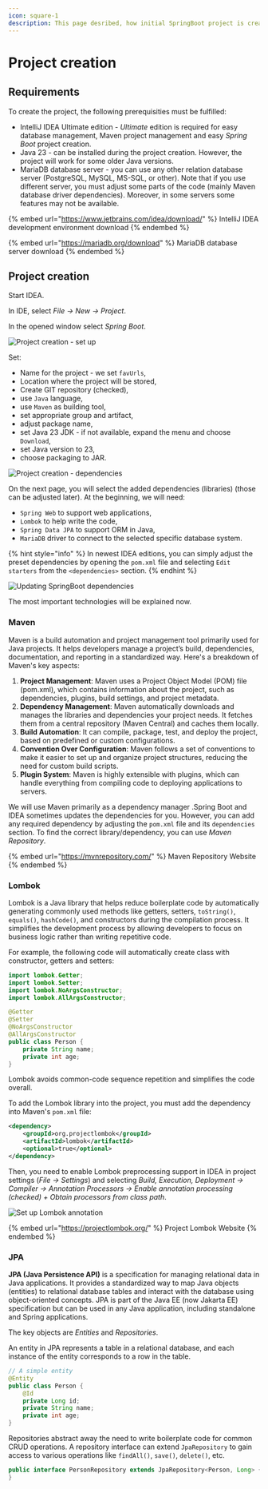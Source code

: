 ```yaml
---
icon: square-1
description: This page desribed, how initial SpringBoot project is created and configured.
---
```


# Project creation

## **Requirements**

To create the project, the following prerequisities must be fulfilled:

* IntelliJ IDEA Ultimate edition - _Ultimate_ edition is required for easy database management, Maven project management and easy _Spring Boot_ project creation.
* Java 23 - can be installed during the project creation. However, the project will work for some older Java versions.
* MariaDB database server - you can use any other relation database server (PostgreSQL, MySQL, MS-SQL, or other). Note that if you use different server, you must adjust some parts of the code (mainly Maven database driver dependencies). Moreover, in some servers some features may not be available.

{% embed url="https://www.jetbrains.com/idea/download/" %}
IntelliJ IDEA development environment download
{% endembed %}

{% embed url="https://mariadb.org/download" %}
MariaDB database server download
{% endembed %}

## Project creation

Start IDEA.

In IDE, select _File -> New -> Project_.

In the opened window select _Spring Boot_.

![Project creation - set up](imgs/project.png)

Set:

* Name for the project - we set `favUrls`,
* Location where the project will be stored,
* Create GIT repository (checked),
* use `Java` language,
* use `Maven` as building tool,
* set appropriate group and artifact,
* adjust package name,
* set Java 23 JDK - if not available, expand the menu and choose `Download`,
* set Java version to 23,
* choose packaging to JAR.

![Project creation - dependencies](imgs/dependencies.png)

On the next page, you will select the added dependencies (libraries) (those can be adjusted later). At the beginning, we will need:

* `Spring Web` to support web applications,
* `Lombok` to help write the code,
* `Spring Data JPA` to support ORM in Java,
* `MariaDB` driver to connect to the selected specific database system.

{% hint style="info" %}
In newest IDEA editions, you can simply adjust the preset dependencies by opening the `pom.xml` file and selecting `Edit starters` from the `<dependencies>` section.
{% endhint %}

![Updating SpringBoot dependencies](imgs/add-starters.png)

The most important technologies will be explained now.

### Maven

Maven is a build automation and project management tool primarily used for Java projects. It helps developers manage a project’s build, dependencies, documentation, and reporting in a standardized way. Here's a breakdown of Maven's key aspects:

1. **Project Management**: Maven uses a Project Object Model (POM) file (pom.xml), which contains information about the project, such as dependencies, plugins, build settings, and project metadata.
2. **Dependency Management**: Maven automatically downloads and manages the libraries and dependencies your project needs. It fetches them from a central repository (Maven Central) and caches them locally.
3. **Build Automation**: It can compile, package, test, and deploy the project, based on predefined or custom configurations.
4. **Convention Over Configuration**: Maven follows a set of conventions to make it easier to set up and organize project structures, reducing the need for custom build scripts.
5. **Plugin System**: Maven is highly extensible with plugins, which can handle everything from compiling code to deploying applications to servers.

We will use Maven primarily as a dependency manager .Spring Boot and IDEA sometimes updates the dependencies for you. However, you can add any required dependency by adjusting the `pom.xml` file and its `dependencies` section. To find the correct library/dependency, you can use _Maven Repository_.

{% embed url="https://mvnrepository.com/" %}
Maven Repository Website
{% endembed %}

### Lombok

Lombok is a Java library that helps reduce boilerplate code by automatically generating commonly used methods like getters, setters, `toString()`, `equals()`, `hashCode()`, and constructors during the compilation process. It simplifies the development process by allowing developers to focus on business logic rather than writing repetitive code.

For example, the following code will automatically create class with constructor, getters and setters:

```java
import lombok.Getter;
import lombok.Setter;
import lombok.NoArgsConstructor;
import lombok.AllArgsConstructor;

@Getter
@Setter
@NoArgsConstructor
@AllArgsConstructor
public class Person {
    private String name;
    private int age;
}

```

Lombok avoids common-code sequence repetition and simplifies the code overall.

To add the Lombok library into the project, you must add the dependency into Maven's `pom.xml` file:

```xml
<dependency>
    <groupId>org.projectlombok</groupId>
    <artifactId>lombok</artifactId>
    <optional>true</optional>
</dependency>
```

Then, you need to enable Lombok preprocessing support in IDEA in project settings (_File -> Settings_) and selecting _Build, Execution, Deployment -> Compiler -> Annotation Processors -> Enable annotation processing (checked) + Obtain processors from class path_.

![Set up Lombok annotation](imgs/lombok.png)

{% embed url="https://projectlombok.org/" %}
Project Lombok Website
{% endembed %}

### JPA

**JPA (Java Persistence API)** is a specification for managing relational data in Java applications. It provides a standardized way to map Java objects (entities) to relational database tables and interact with the database using object-oriented concepts. JPA is part of the Java EE (now Jakarta EE) specification but can be used in any Java application, including standalone and Spring applications.

The key objects are _Entities_ and _Repositories_.

An entity in JPA represents a table in a relational database, and each instance of the entity corresponds to a row in the table.

```java
// A simple entity
@Entity
public class Person {
    @Id
    private Long id;
    private String name;
    private int age;
}
```

Repositories abstract away the need to write boilerplate code for common CRUD operations. A repository interface can extend `JpaRepository` to gain access to various operations like `findAll()`, `save()`, `delete()`, etc.

```java
public interface PersonRepository extends JpaRepository<Person, Long> {
}
```
